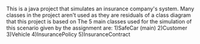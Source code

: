 This is a java project that simulates an insurance company's system.
Many classes in the project aren't used as they are residuals of a class diagram that this project is based on
The 5 main classes used for the simulation of this scenario given by the assignment are:
1)SafeCar (main)
2)Customer
3)Vehicle
4)InsurancePolicy
5)InsuranceContract
